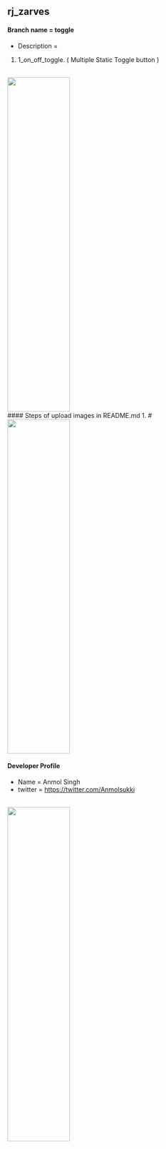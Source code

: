## rj_zarves
#### Branch name = toggle
* Description = 
1. 1_on_off_toggle. ( Multiple Static Toggle button )
<br/>
<img height="750" src="https://github.com/anmolsukki/rj_zarves/blob/master/photos/1_on_off_toggle.png" height="140" width="140">
<br/>
#### Steps of upload images in README.md
1. # <br/><img height="750" src="https://github.com/anmolsukki/rj_zarves/blob/master/photos/1_on_off_toggle.png" height="140" width="140"><br/>

#### Developer Profile
*   Name = Anmol Singh
*   twitter = https://twitter.com/Anmolsukki
<br/>
<img height="750" src="https://github.com/anmolsukki/rj_zarves/blob/master/photos/PHOTO%203.jpg" height="140" width="140">
<br/>